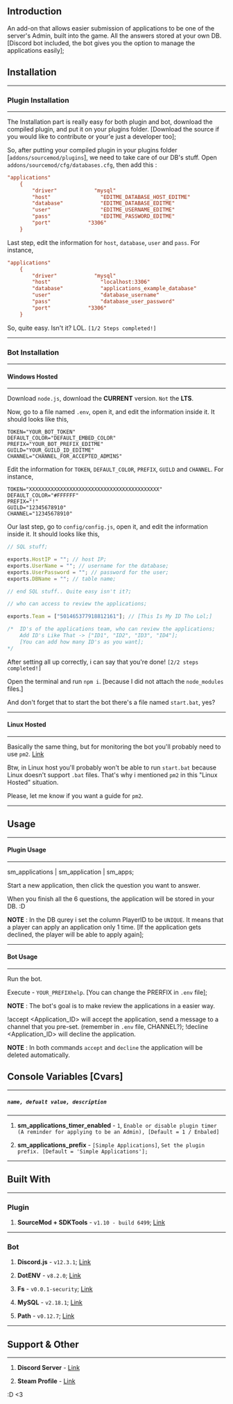 ## Introduction

An add-on that allows easier submission of applications to  be one of the server's Admin, built into the game. All the answers stored at your own DB. [Discord bot included, the bot gives you the option to manage the applications easily];

## Installation

--------------
### Plugin Installation
--------------

The Installation part is really easy for both plugin and bot, download the compiled plugin, and put it on your plugins folder. [Download the source if you would like to contribute or your'e just a developer too];

So, after putting your compiled plugin in your plugins folder [``addons/sourcemod/plugins``], we need to take care of our DB's stuff. Open ```addons/sourcemod/cfg/databases.cfg```, then add this :

```cfg
"applications"
    {
        "driver"            "mysql"
        "host"                "EDITME_DATABASE_HOST_EDITME"
        "database"            "EDITME_DATABASE_EDITME"
        "user"                "EDITME_USERNAME_EDITME"
        "pass"                "EDITME_PASSWORD_EDITME"
        "port"            "3306"
    }
```

Last step, edit the information for ``host``, ``database``, ``user`` and ``pass``. For instance, 

```cfg
"applications"
    {
        "driver"            "mysql"
        "host"                "localhost:3306"
        "database"            "applications_example_database"
        "user"                "database_username"
        "pass"                "database_user_password"
        "port"            "3306"
    }
```

So, quite easy. Isn't it? LOL. ``[1/2 Steps completed!]``

--------------

### Bot Installation
--------------
#### Windows Hosted
--------------

Download ``node.js``, download the **CURRENT** version. ``Not`` the **LTS**.

Now, go to a file named ``.env``, open it, and edit the information inside it. It should looks like this,

```env
TOKEN="YOUR_BOT_TOKEN"
DEFAULT_COLOR="DEFAULT_EMBED_COLOR"
PREFIX="YOUR_BOT_PREFIX_EDITME"
GUILD="YOUR_GUILD_ID_EDITME"
CHANNEL="CHANNEL_FOR_ACCEPTED_ADMINS"
```

Edit the information for ``TOKEN``, ``DEFAULT_COLOR``, ``PREFIX``, ``GUILD`` and ``CHANNEL``. For instance, 

```env
TOKEN="XXXXXXXXXXXXXXXXXXXXXXXXXXXXXXXXXXXXXXXXXX"
DEFAULT_COLOR="#FFFFFF"
PREFIX="!"
GUILD="12345678910"
CHANNEL="12345678910"
```

Our last step, go to ``config/config.js``, open it, and edit the information inside it. It should looks like this,

```javascript
// SQL stuff;

exports.HostIP = ""; // host IP;
exports.UserName = ""; // username for the database;
exports.UserPassword = ""; // password for the user;
exports.DBName = ""; // table name;

// end SQL stuff.. Quite easy isn't it?;

// who can access to review the applications;

exports.Team = ["501465377918812161"]; // [This Is My ID Tho Lol;]

/*  ID's of the applications team, who can review the applications;
    Add ID's Like That -> ["ID1", "ID2", "ID3", "ID4"];
    [You can add how many ID's as you want];
*/
```

After setting all up correctly, i can say that you're done! ``[2/2 steps completed!]``

Open the terminal and run ``npm i``. [because I did not attach the ``node_modules`` files.]

And don't forget that to start the bot there's a file named ``start.bat``, yes?

--------------
#### Linux Hosted
--------------

Basically the same thing, but for monitoring the bot you'll probably need to use ``pm2``. [Link](https://pm2.keymetrics.io)

Btw, in Linux host you'll probably won't be able to run ``start.bat`` because Linux doesn't support ``.bat`` files. That's why i mentioned ``pm2`` in this "Linux Hosted" situation.

Please, let me know if you want a guide for ``pm2``.

--------------

## Usage
--------------
#### Plugin Usage
--------------

sm_applications | sm_application | sm_apps;

Start a new application, then click the question you want to answer.

When you finish all the 6 questions, the application will be stored in your DB. :D

**NOTE** : In the DB qurey i set the column PlayerID to be ``UNIQUE``. It means that a player can apply an application only 1 time. [If the application gets declined, the player will be able to apply again];

--------------
#### Bot Usage
--------------

Run the bot.

Execute - ``YOUR_PREFIXhelp``. [You can change the PRERFIX in ``.env`` file];

**NOTE** : The bot's goal is to make review the applications in a easier way.

!accept <Application_ID> will accept the application, send a message to a channel that you pre-set. (remember in ``.env`` file, CHANNEL?);
!decline <Application_ID> will decline the application. 

**NOTE** : In both commands ``accept`` and ``decline`` the application will be deleted automatically.

## Console Variables [Cvars]
--------------

##### ``name, defualt value, description``
--------------

1. **sm_applications_timer_enabled** - ``1``, ``Enable or disable plugin timer (A reminder for applying to be an Admin), [Default = 1 / Enbaled]``

2. **sm_applications_prefix** - ``[Simple Applications]``, ``Set the plugin prefix. [Default = 'Simple Applications'];``

--------------

## Built With
--------------
### Plugin

1. **SourceMod + SDKTools** - ``v1.10 - build 6499``; [Link](https://www.sourcemod.net)

--------------
### Bot

1. **Discord.js** - ``v12.3.1``;  [Link](https://discord.js.org)

2. **DotENV** - ``v8.2.0``;  [Link](https://www.npmjs.com/package/dotenv)

3. **Fs** - ``v0.0.1-security``;  [Link](https://www.npmjs.com/package/fs)

4. **MySQL** - ``v2.18.1``;  [Link](https://www.npmjs.com/package/mysql)

5. **Path** - ``v0.12.7``;  [Link](https://www.npmjs.com/package/path)

--------------

## Support & Other

--------------

1. **Discord Server** - [Link](https://discord.gg/RGVxE57sVX)

2. **Steam Profile** - [Link](https://steamcommunity.com/id/hirbosh/)

:D <3
